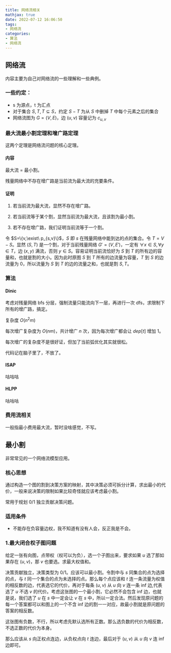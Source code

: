 ```yaml
---
title: 网络流相关
mathjax: true
date: 2022-07-12 16:06:50
tags:
- 网络流
categories:
- 算法
- 网络流
---
```


## 网络流

内容主要为自己对网络流的一些理解和一些典例。

### 一些约定：

- s 为源点，t 为汇点
- 对于集合 $S,T,T\subseteq S$，约定 $S-T$ 为从 $S$ 中删掉 $T$ 中每个元素之后的集合
- 网络流图为 $G=(V,E)$，边 $(u,v)$ 容量记为 $c_{u,v}$ 

### 最大流最小割定理和增广路定理

这两个定理是网络流问题的核心定理。

#### 内容

最大流 = 最小割。

残量网络中不存在增广路是当前流为最大流的充要条件。

#### 证明

1. 若当前流为最大流，显然不存在增广路。

2. 若当前流等于某个割，显然当前流为最大流，且该割为最小割。

3. 若不存在增广路，我们证明当前流等于一个割。

令 $S=\{v,\exist\ p_{s,v}\}$，$S$ 即 $s$ 在残量网络中能到达的点的集合。令 $T=V-S$。显然 $(S,T)$ 是一个割，对于当前残量网络 $G'=(V,E')$，一定有 $\forall x \in S,\forall y\in T$，边 $(x,y)$ 满流，否则 $y\in S$。容易证明当前流恰好为 $S$ 到 $T$ 的所有边的容量和，也就是割的大小。因为此时原图 $S$ 到 $T$ 所有的边流量为容量，$T$ 到 $S$ 的边流量为 $0$，所以流量为 $S$ 到 $T$ 的边的流量之和，也就是割 $S,T$。  

### 算法

#### Dinic

考虑对残量网络 bfs 分层，强制流量只能流向下一层，再进行一次 dfs，求限制下所有的增广路，搞定。

复杂度 $O(n^2m)$

每次增广复杂度为 $O(nm)$，共计增广 $n$ 次，因为每次增广都会让 $dep[t]$ 增加 1。

每次增广的复杂度不是很好证，但加了当前弧优化其实就很松。

代码记在脑子里了，不放了。

#### ISAP

咕咕咕

#### HLPP

咕咕咕

### 费用流相关

一般指最小费用最大流，暂时没啥感觉，不写。

## 最小割

非常常见的一个网络流模型应用。

### 核心思想

通过构造一个图的割到决策方案的映射，其中决策必须可拆分计算，求出最小的代价，一般来说决策的限制如果比较奇怪就应该考虑最小割。

常用于规划 $0/1$ 独立贡献决策问题。

### 适用条件

- 不能存在负容量边权，我不知道有没有人会，反正我是不会。

### 1.最大闭合权子图问题

给定一张有向图，点带权（权可以为负），选一个子图出来，要求如果 $u$ 选了那如果存在 $(u,v)$，那 $v$ 也要选。求最大权值和。

决策贡献独立，决策类型为 0/1。应该可以最小割。令割中与 $s$ 同集合的点为选择的点，与 $t$ 同一个集合的点为未选择的点。那么每个点应该和 $t$ 连一条流量为权值的相反数的边，代表选它的代价，再对于每条 $(u,v)$ 从 $u$ 向 $v$ 连一条 inf 边,代表选了 $u$ 不选 $v$ 的代价。考虑这张图的一个最小割，它必然不会包含 inf 边，也就是说，我们选了 $u$ 在 $s$ 中一定会让 $v$ 在 $s$ 中，所以一定合法。然后发现原问题的每一个答案都可以和图上的一个不含 inf 边的割一一对应，故最小割就是原问题的答案的相反数。

这张图有负数，不行，所以考虑先默认选所有正数。那么选负数的代价为相反数，不选正数的代价为本身。

那么应该从 $s$ 向正权点连边，从负权点向 $t$ 连边，最后对于 $(u,v)$ 从 $u$ 向 $v$ 连 inf 边即可。









